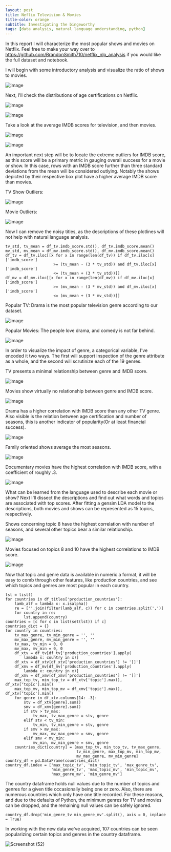 ```yaml
---
layout: post
title: Neflix Television & Movies
title-color: orange
subtitle: Investigating the bingeworthy
tags: [data analysis, natural language understanding, python]
---
```



In this report I will characterize the most popular shows and movies on Netflix.
Feel free to make your way over to https://github.com/BrandonSmith710/netflix_nlp_analysis if you would like the full dataset and notebook.

I will begin with some introductory analysis and visualize the ratio of shows to movies.

![image](https://user-images.githubusercontent.com/75755695/176339508-c5438251-698e-4c33-add0-1ce5486223f0.png)

Next, I'll check the distributions of age certifications on Netflix.

![image](https://user-images.githubusercontent.com/75755695/176339260-86cb7e08-7f68-4c3d-97ba-c827da1c3c6d.png)

![image](https://user-images.githubusercontent.com/75755695/176339443-4e0d078d-0911-486d-8168-25019e040824.png)

Take a look at the average IMDB scores for television, and then movies.

![image](https://user-images.githubusercontent.com/75755695/176340219-22639de1-a835-441b-8543-afb0a9e10b00.png)

![image](https://user-images.githubusercontent.com/75755695/176340345-c6c5571f-dc71-4254-83b0-238cef16ed97.png)

An important next step will be to locate the extreme outliers for IMDB score, as this score will be a primary metric in gauging overall success for a movie or show.
In this case, rows with an IMDB score further than three standard deviations from the mean will be considered outlying.
Notably the shows depicted by their respective box plot have a higher average IMDB score than movies.

TV Show Outliers:

![image](https://user-images.githubusercontent.com/75755695/176341099-ea9fc209-8690-4872-bcfb-c4013a622e71.png)

Movie Outliers:

![image](https://user-images.githubusercontent.com/75755695/176341151-a4c4a782-a9e7-4654-81d6-fcc28d0f594b.png)

Now I can remove the noisy titles, as the descriptions of these plotlines will not help with natural language analysis.

~~~
tv_std, tv_mean = df_tv.imdb_score.std(), df_tv.imdb_score.mean()
mv_std, mv_mean = df_mv.imdb_score.std(), df_mv.imdb_score.mean()
df_tv = df_tv.iloc[[x for x in range(len(df_tv)) if df_tv.iloc[x]['imdb_score']
                     >= (tv_mean - (3 * tv_std)) and df_tv.iloc[x]['imdb_score']
                     <= (tv_mean + (3 * tv_std))]]
df_mv = df_mv.iloc[[x for x in range(len(df_mv)) if df_mv.iloc[x]['imdb_score']
                     >= (mv_mean - (3 * mv_std)) and df_mv.iloc[x]['imdb_score']
                     <= (mv_mean + (3 * mv_std))]]
~~~

Popular TV: Drama is the most popular television genre according to our dataset.

![image](https://user-images.githubusercontent.com/75755695/176343327-a2f31c64-a6d9-449a-b2c7-5485c617e09e.png)

Popular Movies: The people love drama, and comedy is not far behind.

![image](https://user-images.githubusercontent.com/75755695/176343368-be795e30-9b5d-4d18-8d67-cf33a4b01fda.png)

In order to visualize the impact of genre, a categorical variable, I've encoded it two ways. The first will support inspection of the genre attribute as a whole, and the second will scrutinize each of the 19 genres.

TV presents a minimal relationship between genre and IMDB score.

![image](https://user-images.githubusercontent.com/75755695/176342414-ad061681-4466-4f76-a800-890fdff9c05b.png)

Movies show virtually no relationship between genre and IMDB score.

![image](https://user-images.githubusercontent.com/75755695/176345486-67c1f00d-a058-44ba-8ed8-5917e012d5dd.png)

Drama has a higher correlation with IMDB score than any other TV genre. Also visible is the relation between age certification and number of seasons, this is another indicator of popularity(Or at least financial success).

![image](https://user-images.githubusercontent.com/75755695/176342770-543cbaa1-3864-497c-84e7-b290b8a643be.png)

Family oriented shows average the most seasons.

![image](https://user-images.githubusercontent.com/75755695/176345627-48e93c87-ea89-4315-80e4-8c13df9cce5c.png)


Documentary movies have the highest correlation with IMDB score, with a coefficient of roughly .3.

![image](https://user-images.githubusercontent.com/75755695/176345854-0aed310c-d6d5-452a-9ae3-23607334d764.png)

What can be learned from the language used to describe each movie or show? Next I'll dissect the descriptions and find out what words and topics are associated with top scores. After fitting a gensim LDA model to the descriptions, both movies and shows can be represented as 15 topics, respectively.


Shows concerning topic 8 have the highest correlation with number of seasons, and several other topics bear a similar relationship.

![image](https://user-images.githubusercontent.com/75755695/176353449-79cf3739-da38-4c0c-828c-56f38cae09a2.png)

Movies focused on topics 8 and 10 have the highest correlations to IMDB score.

![image](https://user-images.githubusercontent.com/75755695/176353499-4959ddd3-205a-4c71-aa29-febea7e1ff7a.png)

Now that topic and genre data is available in numeric a format, it will be easy to comb through other features, like production countries, and see which topics and genres are most popular in each country.

~~~
lst = list()
for countries in df_titles['production_countries']:
    lamb_alf = lambda x: x.isalpha()
    re = [''.join(filter(lamb_alf, c)) for c in countries.split(',')]
    for country in re:
        lst.append(country)
countries = [c for c in list(set(lst)) if c]
countries_dict = {}
for country in countries:
    tv_max_genre, tv_min_genre = '', ''
    mv_max_genre, mv_min_genre = '', ''
    tv_max, tv_min = 0, 0
    mv_max, mv_min = 0, 0
    df_xtv = df_tv[df_tv['production_countries'].apply(
        lambda x: country in x)]
    df_xtv = df_xtv[df_xtv['production_countries'] != '[]']
    df_xmv = df_mv[df_mv['production_countries'].apply(
        lambda x: country in x)]
    df_xmv = df_xmv[df_xmv['production_countries'] != '[]']
    max_top_tv, min_top_tv = df_xtv['topic'].max(), df_xtv['topic'].min()
    max_top_mv, min_top_mv = df_xmv['topic'].max(), df_xtv['topic'].min()
    for genre in df_xtv.columns[14: -3]:
        stv = df_xtv[genre].sum()
        smv = df_xmv[genre].sum()
        if stv > tv_max:
            tv_max, tv_max_genre = stv, genre
        elif stv < tv_min:
            tv_min, tv_min_genre = stv, genre
        if smv > mv_max:
            mv_max, mv_max_genre = smv, genre
        elif smv < mv_min:
            mv_min, mv_min_genre = smv, genre
    countries_dict[country] = [max_top_tv, min_top_tv, tv_max_genre,
                               tv_min_genre, max_top_mv, min_top_mv,
                               mv_max_genre, mv_min_genre]
country_df = pd.DataFrame(countries_dict)
country_df.index = ['max_topic_tv', 'min_topic_tv', 'max_genre_tv',
                    'min_genre_tv', 'max_topic_mv', 'min_topic_mv',
                    'max_genre_mv', 'min_genre_mv']
~~~

The country dataframe holds null values due to the number of topics and genres for a given title occasionally being one or zero. Also, there are numerous countries which only have one title recorded. For these reasons, and due to the defaults of Python, the minimum genres for TV and movies can be dropped, and the remaining null values can be safely ignored.

~~~
country_df.drop('min_genre_tv min_genre_mv'.split(), axis = 0, inplace = True)
~~~

In working with the new data we've acquired, 107 countries can be seen popularizing certain topics and genres in the country dataframe.

![Screenshot (52)](https://user-images.githubusercontent.com/75755695/176356800-a61d84a0-38fa-40d2-80e5-cd9ba8a8e81e.png)
